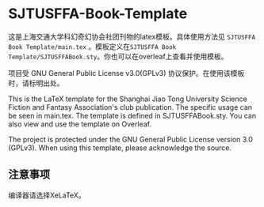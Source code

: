 # SJTUSFFA-Book-Template

这是上海交通大学科幻奇幻协会社团刊物的latex模板。具体使用方法见 `SJTUSFFA Book Template/main.tex` 。模板定义在`SJTUSFFA Book Template/SJTUSFFABook.sty`。你也可以在overleaf上查看并使用模板。

项目受 GNU General Public License v3.0(GPLv3) 协议保护。在使用该模板时，请标明出处。

This is the LaTeX template for the Shanghai Jiao Tong University Science Fiction and Fantasy Association's club publication. The specific usage can be seen in main.tex. The template is defined in SJTUSFFABook.sty. You can also view and use the template on Overleaf.

The project is protected under the GNU General Public License version 3.0 (GPLv3). When using this template, please acknowledge the source.
## 注意事项
编译器请选择XeLaTeX。